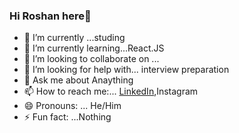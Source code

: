### Hi Roshan here👋

- 🔭 I’m currently ...studing
- 🌱 I’m currently learning...React.JS
- 👯 I’m looking to collaborate on ...
- 🤔 I’m looking for help with... interview preparation
- 💬 Ask me about Anaything
- 📫 How to reach me:... [LinkedIn](https://www.linkedin.com/in/roshan-farakate-b908781a6/),Instagram
- 😄 Pronouns: ... He/Him
- ⚡ Fun fact: ...Nothing
